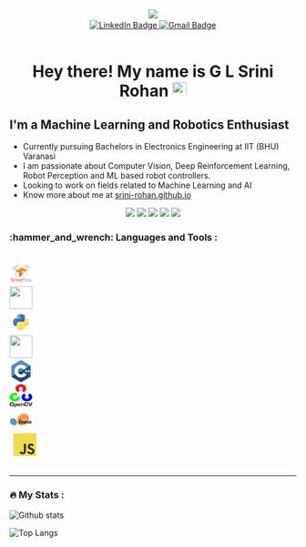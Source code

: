<div id="header" align="center">
  <img src="https://media.giphy.com/media/M9gbBd9nbDrOTu1Mqx/giphy.gif" width="100"/>
  <div id="badges">
    <a href="https://www.linkedin.com/in/srini-rohan-gujulla-leel-9ab533219/">
      <img src="https://img.shields.io/badge/LinkedIn-blue?style=for-the-badge&logo=linkedin&logoColor=white" alt="LinkedIn Badge"/>
    </a>
    <a href="mailto:gujullal.srinirohan.ece20@iitbhu.ac.in">
      <img src="https://img.shields.io/badge/Gmail-red?style=for-the-badge&logo=gmail&logoColor=white" alt="Gmail Badge"/>
    </a>
  </div>
  <img src="https://komarev.com/ghpvc/?username=Srini-Rohan&style=flat-square&color=blue" alt=""/>
  <h1>
    Hey there! My name is G L Srini Rohan
    <img src="https://media.giphy.com/media/hvRJCLFzcasrR4ia7z/giphy.gif" width="25px" height="25px"/>
  </h1>
</div>

## I'm a Machine Learning and Robotics Enthusiast

-  Currently pursuing Bachelors in Electronics Engineering at IIT (BHU) Varanasi
-  I am passionate about Computer Vision, Deep Reinforcement Learning, Robot Perception and ML based robot controllers.
-  Looking to work on fields related to Machine Learning and AI 
-  Know more about me at [srini-rohan.github.io](https://srini-rohan.github.io/)

<p align="center">
<img src="https://img.shields.io/badge/Machine Learning-green"> <img src="https://img.shields.io/badge/Deep Learning-red"> <img src="https://img.shields.io/badge/Computer Vision-brown"> <img src="https://img.shields.io/badge/Reinforcement Learning-yellow"> 
 <img src="https://img.shields.io/badge/Robotics-blue">
</p>
<h3> :hammer_and_wrench: Languages and Tools :</h3>

<code>
<img src="https://github.com/github/explore/raw/main/topics/tensorflow/tensorflow.png" width="40" height="40" /> 
<img src="https://upload.wikimedia.org/wikipedia/commons/1/10/PyTorch_logo_icon.svg" width="40" height="40" /> 
<img src="https://github.com/github/explore/raw/main/topics/python/python.png" width="40" height="40" /> 
<img src="https://answers.ros.org/upfiles/14554624266871161.png" width="40" height="40" />
<img src="https://github.com/github/explore/raw/main/topics/cpp/cpp.png" width="40" height="40" /> 
<img src="https://github.com/github/explore/raw/main/topics/opencv/opencv.png" width="40" height="40" />
<img src="https://github.com/github/explore/raw/main/topics/scikit-learn/scikit-learn.png" width="40" height="40" /> 
 <img src="https://github.com/github/explore/blob/main/topics/javascript/javascript.png" width="40" height="40" /> 
 </code><hr/>

### :fire: My Stats :
![Github stats](https://github-readme-stats.vercel.app/api?username=Srini-Rohan&show_icons=true&theme=tokyonight&count_private=true&show_icons=true)

![Top Langs](https://github-readme-stats.vercel.app/api/top-langs/?username=Srini-Rohan&layout=compact)

